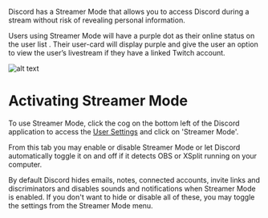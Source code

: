 <!-- TITLE: Streamer Mode -->
<!-- SUBTITLE: Discord Streamer Mode -->

Discord has a Streamer Mode that allows you to access Discord during a stream without risk of revealing personal information.

Users using Streamer Mode will have a purple dot as their online status on the user list . Their user-card will display purple and give the user an option to view the user’s livestream if they have a linked Twitch account. 

![alt text](http://i.imgur.com/zt8qHVQ.png?1)

# Activating Streamer Mode
To use Streamer Mode, click the cog on the bottom left of the Discord application to access the [User Settings](/user-settings) and click on 'Streamer Mode'.

From this tab you may enable or disable Streamer Mode or let Discord automatically toggle it on and off if it detects OBS or XSplit running on your computer.

By default Discord hides emails, notes, connected accounts, invite links and discriminators and disables sounds and notifications when Streamer Mode is enabled. If you don't want to hide or disable all of these, you may toggle the settings from the Streamer Mode menu. 